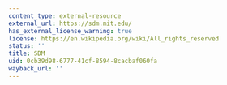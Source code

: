 ```yaml
---
content_type: external-resource
external_url: https://sdm.mit.edu/
has_external_license_warning: true
license: https://en.wikipedia.org/wiki/All_rights_reserved
status: ''
title: SDM
uid: 0cb39d98-6777-41cf-8594-8cacbaf060fa
wayback_url: ''
---
```

